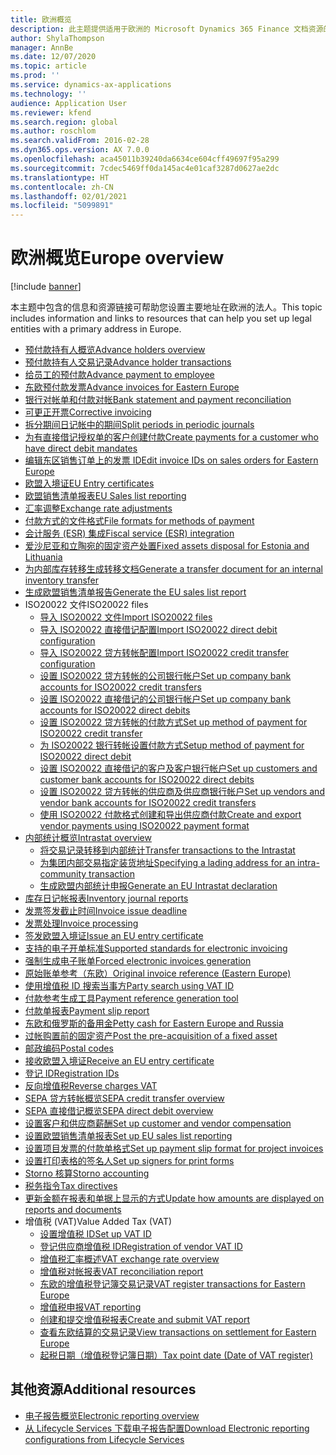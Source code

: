 ```yaml
---
title: 欧洲概览
description: 此主题提供适用于欧洲的 Microsoft Dynamics 365 Finance 文档资源的链接。
author: ShylaThompson
manager: AnnBe
ms.date: 12/07/2020
ms.topic: article
ms.prod: ''
ms.service: dynamics-ax-applications
ms.technology: ''
audience: Application User
ms.reviewer: kfend
ms.search.region: global
ms.author: roschlom
ms.search.validFrom: 2016-02-28
ms.dyn365.ops.version: AX 7.0.0
ms.openlocfilehash: aca45011b39240da6634ce604cff49697f95a299
ms.sourcegitcommit: 7cdec5469ff0da145ac4e01caf3287d0627ae2dc
ms.translationtype: HT
ms.contentlocale: zh-CN
ms.lasthandoff: 02/01/2021
ms.locfileid: "5099891"
---
```

# <a name="europe-overview"></a><span data-ttu-id="3dcd5-103">欧洲概览</span><span class="sxs-lookup"><span data-stu-id="3dcd5-103">Europe overview</span></span>

[!include [banner](../includes/banner.md)]

<span data-ttu-id="3dcd5-104">本主题中包含的信息和资源链接可帮助您设置主要地址在欧洲的法人。</span><span class="sxs-lookup"><span data-stu-id="3dcd5-104">This topic includes information and links to resources that can help you set up legal entities with a primary address in Europe.</span></span> 

- [<span data-ttu-id="3dcd5-105">预付款持有人概览</span><span class="sxs-lookup"><span data-stu-id="3dcd5-105">Advance holders overview</span></span>](emea-advance-holders.md)
 - [<span data-ttu-id="3dcd5-106">预付款持有人交易记录</span><span class="sxs-lookup"><span data-stu-id="3dcd5-106">Advance holder transactions</span></span>](emea-advance-holders-transactions.md)
 - [<span data-ttu-id="3dcd5-107">给员工的预付款</span><span class="sxs-lookup"><span data-stu-id="3dcd5-107">Advance payment to employee</span></span>](tasks/advance-payment-employee.md)
- [<span data-ttu-id="3dcd5-108">东欧预付款发票</span><span class="sxs-lookup"><span data-stu-id="3dcd5-108">Advance invoices for Eastern Europe</span></span>](emea-advance-invoice.md)
- [<span data-ttu-id="3dcd5-109">银行对帐单和付款对帐</span><span class="sxs-lookup"><span data-stu-id="3dcd5-109">Bank statement and payment reconciliation</span></span>](emea-bank-reconciliation.md)
- [<span data-ttu-id="3dcd5-110">可更正开票</span><span class="sxs-lookup"><span data-stu-id="3dcd5-110">Corrective invoicing</span></span>](emea-corrective-invoice.md)
- [<span data-ttu-id="3dcd5-111">拆分期间日记帐中的期间</span><span class="sxs-lookup"><span data-stu-id="3dcd5-111">Split periods in periodic journals</span></span>](emea-create-post-periodic-journals.md)
- [<span data-ttu-id="3dcd5-112">为有直接借记授权单的客户创建付款</span><span class="sxs-lookup"><span data-stu-id="3dcd5-112">Create payments for a customer who have direct debit mandates</span></span>](tasks/create-payments-customers-who-have-direct-debit-mandates.md)
- [<span data-ttu-id="3dcd5-113">编辑东区销售订单上的发票 ID</span><span class="sxs-lookup"><span data-stu-id="3dcd5-113">Edit invoice IDs on sales orders for Eastern Europe</span></span>](emea-edit-invoice-id-sales-orders.md)
- [<span data-ttu-id="3dcd5-114">欧盟入境证</span><span class="sxs-lookup"><span data-stu-id="3dcd5-114">EU Entry certificates</span></span>](emea-entry-certificates.md)
- [<span data-ttu-id="3dcd5-115">欧盟销售清单报表</span><span class="sxs-lookup"><span data-stu-id="3dcd5-115">EU Sales list reporting</span></span>](emea-eu-sales-list.md)
- [<span data-ttu-id="3dcd5-116">汇率调整</span><span class="sxs-lookup"><span data-stu-id="3dcd5-116">Exchange rate adjustments</span></span>](emea-exchange-rate-adjustments.md)
- [<span data-ttu-id="3dcd5-117">付款方式的文件格式</span><span class="sxs-lookup"><span data-stu-id="3dcd5-117">File formats for methods of payment</span></span>](emea-select-file-formats-for-the-method-of-payments.md)
- [<span data-ttu-id="3dcd5-118">会计服务 (ESR) 集成</span><span class="sxs-lookup"><span data-stu-id="3dcd5-118">Fiscal service (ESR) integration</span></span>](emea-fiscal-service-integration.md)
- [<span data-ttu-id="3dcd5-119">爱沙尼亚和立陶宛的固定资产处置</span><span class="sxs-lookup"><span data-stu-id="3dcd5-119">Fixed assets disposal for Estonia and Lithuania</span></span>](emea-credit-note-reverse-fixed-asset-sale.md)
- [<span data-ttu-id="3dcd5-120">为内部库存转移生成转移文档</span><span class="sxs-lookup"><span data-stu-id="3dcd5-120">Generate a transfer document for an internal inventory transfer</span></span>](tasks/transfer-document-internal-inventory-transfer.md)
- [<span data-ttu-id="3dcd5-121">生成欧盟销售清单报告</span><span class="sxs-lookup"><span data-stu-id="3dcd5-121">Generate the EU sales list report</span></span>](tasks/eur-00011-eu-sales-list-report.md)
- <span data-ttu-id="3dcd5-122">ISO20022 文件</span><span class="sxs-lookup"><span data-stu-id="3dcd5-122">ISO20022 files</span></span>
  - [<span data-ttu-id="3dcd5-123">导入 ISO20022 文件</span><span class="sxs-lookup"><span data-stu-id="3dcd5-123">Import ISO20022 files</span></span>](emea-ISO20022-file-formats.md)
  - [<span data-ttu-id="3dcd5-124">导入 ISO20022 直接借记配置</span><span class="sxs-lookup"><span data-stu-id="3dcd5-124">Import ISO20022 direct debit configuration</span></span>](tasks/import-iso20022-direct-debit-configuration.md)
  - [<span data-ttu-id="3dcd5-125">导入 ISO20022 贷方转帐配置</span><span class="sxs-lookup"><span data-stu-id="3dcd5-125">Import ISO20022 credit transfer configuration</span></span>](tasks/import-iso20022-credit-transfer-configuration.md)
  - [<span data-ttu-id="3dcd5-126">设置 ISO20022 贷方转帐的公司银行帐户</span><span class="sxs-lookup"><span data-stu-id="3dcd5-126">Set up company bank accounts for ISO20022 credit transfers</span></span>](tasks/set-up-company-bank-accounts-iso20022-credit-transfers.md)
  - [<span data-ttu-id="3dcd5-127">设置 ISO20022 直接借记的公司银行帐户</span><span class="sxs-lookup"><span data-stu-id="3dcd5-127">Set up company bank accounts for ISO20022 direct debits</span></span>](tasks/set-up-company-bank-accounts-iso20022-direct-debits.md)
  - [<span data-ttu-id="3dcd5-128">设置 ISO20022 贷方转帐的付款方式</span><span class="sxs-lookup"><span data-stu-id="3dcd5-128">Set up method of payment for ISO20022 credit transfer</span></span>](tasks/set-up-method-payment-iso20022-credit-transfer.md)
  - [<span data-ttu-id="3dcd5-129">为 ISO20022 银行转帐设置付款方式</span><span class="sxs-lookup"><span data-stu-id="3dcd5-129">Setup method of payment for ISO20022 direct debit</span></span>](tasks/setup-method-payment-iso20022-direct-debit.md)
  - [<span data-ttu-id="3dcd5-130">设置 ISO20022 直接借记的客户及客户银行帐户</span><span class="sxs-lookup"><span data-stu-id="3dcd5-130">Set up customers and customer bank accounts for ISO20022 direct debits</span></span>](tasks/set-up-bank-accounts-iso20022-direct-debits.md)
  - [<span data-ttu-id="3dcd5-131">设置 ISO20022 贷方转帐的供应商及供应商银行帐户</span><span class="sxs-lookup"><span data-stu-id="3dcd5-131">Set up vendors and vendor bank accounts for ISO20022 credit transfers</span></span>](tasks/set-up-vendor-iso20022-credit-transfers.md)
  - [<span data-ttu-id="3dcd5-132">使用 ISO20022 付款格式创建和导出供应商付款</span><span class="sxs-lookup"><span data-stu-id="3dcd5-132">Create and export vendor payments using ISO20022 payment format</span></span>](tasks/create-export-vendor-payments-iso20022-payment-format.md)
- [<span data-ttu-id="3dcd5-133">内部统计概览</span><span class="sxs-lookup"><span data-stu-id="3dcd5-133">Intrastat overview</span></span>](emea-intrastat.md)
  - [<span data-ttu-id="3dcd5-134">将交易记录转移到内部统计</span><span class="sxs-lookup"><span data-stu-id="3dcd5-134">Transfer transactions to the Intrastat</span></span>](tasks/transfer-transactions-intrastat.md)
  - [<span data-ttu-id="3dcd5-135">为集团内部交易指定装货地址</span><span class="sxs-lookup"><span data-stu-id="3dcd5-135">Specifying a lading address for an intra-community transaction</span></span>](tasks/eur-00002-specify-lading-address-intra-community.md)
  - [<span data-ttu-id="3dcd5-136">生成欧盟内部统计申报</span><span class="sxs-lookup"><span data-stu-id="3dcd5-136">Generate an EU Intrastat declaration</span></span>](tasks/eur-00002-eu-intrastat-declaration.md)
- [<span data-ttu-id="3dcd5-137">库存日记帐报表</span><span class="sxs-lookup"><span data-stu-id="3dcd5-137">Inventory journal reports</span></span>](emea-set-up-report-inventory-journal-names.md)
- [<span data-ttu-id="3dcd5-138">发票签发截止时间</span><span class="sxs-lookup"><span data-stu-id="3dcd5-138">Invoice issue deadline</span></span>](emea-invoice-issue-deadline.md)
- [<span data-ttu-id="3dcd5-139">发票处理</span><span class="sxs-lookup"><span data-stu-id="3dcd5-139">Invoice processing</span></span>](emea-invoice-processing.md)
- [<span data-ttu-id="3dcd5-140">签发欧盟入境证</span><span class="sxs-lookup"><span data-stu-id="3dcd5-140">Issue an EU entry certificate</span></span>](tasks/eur-00012-issue-eu-entry-certificate.md)
- [<span data-ttu-id="3dcd5-141">支持的电子开单标准</span><span class="sxs-lookup"><span data-stu-id="3dcd5-141">Supported standards for electronic invoicing</span></span>](emea-oioubl-standards-electronic-invoicing.md)
- [<span data-ttu-id="3dcd5-142">强制生成电子账单</span><span class="sxs-lookup"><span data-stu-id="3dcd5-142">Forced electronic invoices generation</span></span>](emea-eur-forced-einvoices.md)
- [<span data-ttu-id="3dcd5-143">原始账单参考（东欧）</span><span class="sxs-lookup"><span data-stu-id="3dcd5-143">Original invoice reference (Eastern Europe)</span></span>](tasks/ee-00004-original-invoice-reference.md)
- [<span data-ttu-id="3dcd5-144">使用增值税 ID 搜索当事方</span><span class="sxs-lookup"><span data-stu-id="3dcd5-144">Party search using VAT ID</span></span>](tasks/eur-00015-party-search-vat-id.md)
- [<span data-ttu-id="3dcd5-145">付款参考生成工具</span><span class="sxs-lookup"><span data-stu-id="3dcd5-145">Payment reference generation tool</span></span>](tasks/ee-00015-payment-reference-generation-tool.md)
- [<span data-ttu-id="3dcd5-146">付款单报表</span><span class="sxs-lookup"><span data-stu-id="3dcd5-146">Payment slip report</span></span>](emea-eur-payment-slip-report-giro.md)
- [<span data-ttu-id="3dcd5-147">东欧和俄罗斯的备用金</span><span class="sxs-lookup"><span data-stu-id="3dcd5-147">Petty cash for Eastern Europe and Russia</span></span>](emea-petty-cash.md)
- [<span data-ttu-id="3dcd5-148">过帐购置前的固定资产</span><span class="sxs-lookup"><span data-stu-id="3dcd5-148">Post the pre-acquisition of a fixed asset</span></span>](emea-pre-acquisition-acquisition-fixed-asset.md)
- [<span data-ttu-id="3dcd5-149">邮政编码</span><span class="sxs-lookup"><span data-stu-id="3dcd5-149">Postal codes</span></span>](emea-import-create-postal-codes-manually.md)
- [<span data-ttu-id="3dcd5-150">接收欧盟入境证</span><span class="sxs-lookup"><span data-stu-id="3dcd5-150">Receive an EU entry certificate</span></span>](tasks/eur-00012-receive-eu-entry-certificate.md)
- [<span data-ttu-id="3dcd5-151">登记 ID</span><span class="sxs-lookup"><span data-stu-id="3dcd5-151">Registration IDs</span></span>](emea-registration-ids.md)
- [<span data-ttu-id="3dcd5-152">反向增值税</span><span class="sxs-lookup"><span data-stu-id="3dcd5-152">Reverse charges VAT</span></span>](emea-reverse-charge.md)
- [<span data-ttu-id="3dcd5-153">SEPA 贷方转帐概览</span><span class="sxs-lookup"><span data-stu-id="3dcd5-153">SEPA credit transfer overview</span></span>](../accounts-payable/sepa-credit-transfer.md)
- [<span data-ttu-id="3dcd5-154">SEPA 直接借记概览</span><span class="sxs-lookup"><span data-stu-id="3dcd5-154">SEPA direct debit overview</span></span>](../accounts-receivable/sepa-direct-debit-overview.md)
- [<span data-ttu-id="3dcd5-155">设置客户和供应商薪酬</span><span class="sxs-lookup"><span data-stu-id="3dcd5-155">Set up customer and vendor compensation</span></span>](emea-compensation-customer-vendor-transactions.md)
- [<span data-ttu-id="3dcd5-156">设置欧盟销售清单报表</span><span class="sxs-lookup"><span data-stu-id="3dcd5-156">Set up EU sales list reporting</span></span>](tasks/eur-00011-eu-sales-list-reporting.md)
- [<span data-ttu-id="3dcd5-157">设置项目发票的付款单格式</span><span class="sxs-lookup"><span data-stu-id="3dcd5-157">Set up payment slip format for project invoices</span></span>](tasks/set-up-payment-slip-format-project-invoices.md)
- [<span data-ttu-id="3dcd5-158">设置打印表格的签名人</span><span class="sxs-lookup"><span data-stu-id="3dcd5-158">Set up signers for print forms</span></span>](emea-set-up-signers-for-printing-forms.md)
- [<span data-ttu-id="3dcd5-159">Storno 核算</span><span class="sxs-lookup"><span data-stu-id="3dcd5-159">Storno accounting</span></span>](emea-storno.md)
- [<span data-ttu-id="3dcd5-160">税务指令</span><span class="sxs-lookup"><span data-stu-id="3dcd5-160">Tax directives</span></span>](emea-tax-directives.md)
- [<span data-ttu-id="3dcd5-161">更新金额在报表和单据上显示的方式</span><span class="sxs-lookup"><span data-stu-id="3dcd5-161">Update how amounts are displayed on reports and documents</span></span>](emea-amount-printing-forms.md)
- <span data-ttu-id="3dcd5-162">增值税 (VAT)</span><span class="sxs-lookup"><span data-stu-id="3dcd5-162">Value Added Tax (VAT)</span></span>
  - [<span data-ttu-id="3dcd5-163">设置增值税 ID</span><span class="sxs-lookup"><span data-stu-id="3dcd5-163">Set up VAT ID</span></span>](tasks/eur-00015-vat-id.md)
  - [<span data-ttu-id="3dcd5-164">登记供应商增值税 ID</span><span class="sxs-lookup"><span data-stu-id="3dcd5-164">Registration of vendor VAT ID</span></span>](tasks/eur-00015-registration-vendor-vat-id.md)
  - [<span data-ttu-id="3dcd5-165">增值税汇率概述</span><span class="sxs-lookup"><span data-stu-id="3dcd5-165">VAT exchange rate overview</span></span>](emea-vat-exchange-rate.md)
  - [<span data-ttu-id="3dcd5-166">增值税对帐报表</span><span class="sxs-lookup"><span data-stu-id="3dcd5-166">VAT reconciliation report</span></span>](tasks/eur-00018-vat-reconciliation-report.md)
  - [<span data-ttu-id="3dcd5-167">东欧的增值税登记簿交易记录</span><span class="sxs-lookup"><span data-stu-id="3dcd5-167">VAT register transactions for Eastern Europe</span></span>](emea-vat-register-transactions.md)
  - [<span data-ttu-id="3dcd5-168">增值税申报</span><span class="sxs-lookup"><span data-stu-id="3dcd5-168">VAT reporting</span></span>](emea-vat-reporting.md)
  - [<span data-ttu-id="3dcd5-169">创建和提交增值税报表</span><span class="sxs-lookup"><span data-stu-id="3dcd5-169">Create and submit VAT report</span></span>](tasks/create-submit-vat-report.md)
  - [<span data-ttu-id="3dcd5-170">查看东欧结算的交易记录</span><span class="sxs-lookup"><span data-stu-id="3dcd5-170">View transactions on settlement for Eastern Europe</span></span>](emea-transactions-settlement-form.md)
  - [<span data-ttu-id="3dcd5-171">起税日期（增值税登记簿日期）</span><span class="sxs-lookup"><span data-stu-id="3dcd5-171">Tax point date (Date of VAT register)</span></span>](emea-tax-point-date.md)

## <a name="additional-resources"></a><span data-ttu-id="3dcd5-172">其他资源</span><span class="sxs-lookup"><span data-stu-id="3dcd5-172">Additional resources</span></span>

- [<span data-ttu-id="3dcd5-173">电子报告概览</span><span class="sxs-lookup"><span data-stu-id="3dcd5-173">Electronic reporting overview</span></span>](../../dev-itpro/analytics/general-electronic-reporting.md)
- [<span data-ttu-id="3dcd5-174">从 Lifecycle Services 下载电子报告配置</span><span class="sxs-lookup"><span data-stu-id="3dcd5-174">Download Electronic reporting configurations from Lifecycle Services</span></span>](../../dev-itpro/analytics/download-electronic-reporting-configuration-lcs.md)
